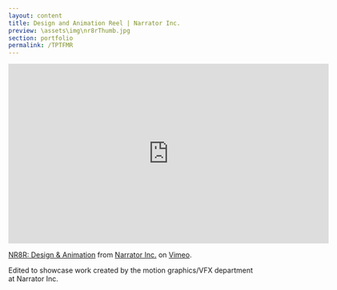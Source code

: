 ```yaml
---
layout: content
title: Design and Animation Reel | Narrator Inc.
preview: \assets\img\nr8rThumb.jpg
section: portfolio
permalink: /TPTFMR
---
```



<body><center><iframe src="https://player.vimeo.com/video/665064600?h=b9ed22c0cf&title=0&byline=0&portrait=0" width="640" height="360" frameborder="0" allow="autoplay; fullscreen; picture-in-picture" allowfullscreen></iframe></body></center>
<p><a href="https://vimeo.com/665064600">NR8R: Design &amp; Animation</a> from <a href="https://vimeo.com/user11265598">Narrator Inc.</a> on <a href="https://vimeo.com">Vimeo</a>.</p>

Edited to showcase work created by the motion graphics/VFX department at Narrator Inc.